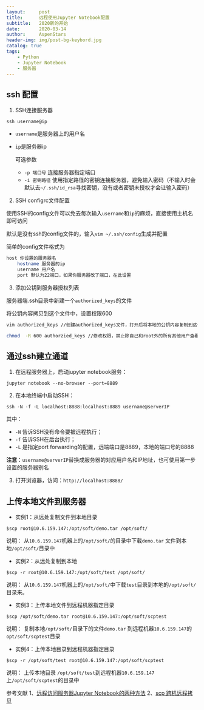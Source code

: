 ```yaml
---
layout:     post
title:      远程使用Jupyter Notebook配置
subtitle:   2020新的开始
date:       2020-03-14
author:     AspenStars
header-img: img/post-bg-keybord.jpg
catalog: true
tags:
    - Python
    - Jupyter Notebook
    - 服务器
---
```

## ssh 配置

1. SSH连接服务器

`ssh username@ip`  
- `username`是服务器上的用户名  
- `ip`是服务器ip

    可选参数

    - `-p 端口号` 连接服务器指定端口
    - `-i 密钥路径` 使用指定路径的密钥连接服务器，避免输入密码（不输入时会默认去`~/.ssh/id_rsa`寻找密钥，没有或者密钥未授权才会让输入密码）

2. SSH configrc文件配置

使用SSH的config文件可以免去每次输入`username`和`ip`的麻烦，直接使用主机名即可访问

默认是没有ssh的config文件的，输入`vim ~/.ssh/config`生成并配置

简单的config文件格式为

```bash
host 你设置的服务器名
    hostname 服务器的ip
    username 用户名
    port 默认为22端口，如果你服务器改了端口，在此设置
```

3. 添加公钥到服务器授权列表

服务器端.ssh目录中新建一个`authorized_keys`的文件

将公钥内容拷贝到这个文件中，设置权限600
```bash
vim authorized_keys //创建authorized_keys文件，打开后将本地的公钥内容复制到这个文件中

chmod  -R 600 authorzied_keys //修改权限，禁止除自己和root外的所有其他用户查看、修改
```

## 通过ssh建立通道

1. 在远程服务器上，启动jupyter notebook服务：
```
jupyter notebook --no-browser --port=8889
```

2. 在本地终端中启动SSH：
```
ssh -N -f -L localhost:8888:localhost:8889 username@serverIP
```
其中： 
- `-N` 告诉SSH没有命令要被远程执行； 
- `-f` 告诉SSH在后台执行； 
- `-L` 是指定port forwarding的配置，远端端口是8889，本地的端口号的8888

**注意**：`username@serverIP`替换成服务器的对应用户名和IP地址，也可使用第一步设置的服务器别名

3. 打开浏览器，访问：`http://localhost:8888/`

## 上传本地文件到服务器

- 实例1：从远处复制文件到本地目录
```
$scp root@10.6.159.147:/opt/soft/demo.tar /opt/soft/
```
说明： 从`10.6.159.147`机器上的`/opt/soft/`的目录中下载`demo.tar` 文件到本地`/opt/soft/`目录中

- 实例2：从远处复制到本地
```
$scp -r root@10.6.159.147:/opt/soft/test /opt/soft/
```
说明： 从`10.6.159.147`机器上的`/opt/soft/`中下载`test`目录到本地的`/opt/soft/`目录来。

- 实例3：上传本地文件到远程机器指定目录
```
$scp /opt/soft/demo.tar root@10.6.159.147:/opt/soft/scptest
```
说明： 复制本地`/opt/soft/`目录下的文件`demo.tar` 到远程机器`10.6.159.147`的`opt/soft/scptest`目录

- 实例4：上传本地目录到远程机器指定目录
```
$scp -r /opt/soft/test root@10.6.159.147:/opt/soft/scptest
```
说明： 上传本地目录 `/opt/soft/test`到远程机器`10.6.159.147`上`/opt/soft/scptest`的目录中

参考文献
1、[远程访问服务器Jupyter Notebook的两种方法](https://www.jianshu.com/p/8fc3cd032d3c)
2、[scp 跨机远程拷贝](https://linuxtools-rst.readthedocs.io/zh_CN/latest/tool/scp.html)